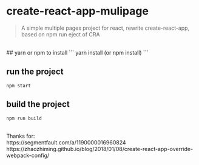 # create-react-app-mulipage
> A simple multiple pages project for react, rewrite create-react-app, based on npm run eject of CRA
<br />
## yarn or npm to install
```
yarn install (or npm install)
```

## run the project
```
npm start
```

## build the project
```
npm run build
```

<br />
Thanks for:<br/>
https://segmentfault.com/a/1190000016960824 <br/>
https://zhaozhiming.github.io/blog/2018/01/08/create-react-app-override-webpack-config/  
